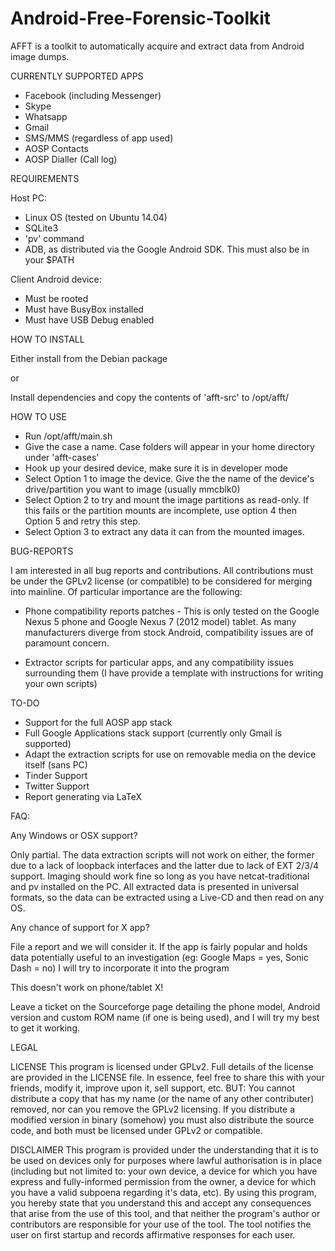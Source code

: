 # Android-Free-Forensic-Toolkit
AFFT is a toolkit to automatically acquire and extract data from Android image dumps.

CURRENTLY SUPPORTED APPS

- Facebook (including Messenger)
- Skype
- Whatsapp 
- Gmail
- SMS/MMS (regardless of app used)
- AOSP Contacts
- AOSP Dialler (Call log)


REQUIREMENTS 

Host PC:

- Linux OS (tested on Ubuntu 14.04)
- SQLite3
- 'pv' command
- ADB, as distributed via the Google Android SDK. This must also be in your $PATH

Client Android device:

- Must be rooted
- Must have BusyBox installed
- Must have USB Debug enabled


HOW TO INSTALL

Either install from the Debian package 

or 

Install dependencies and copy the contents of 'afft-src' to /opt/afft/


HOW TO USE

- Run /opt/afft/main.sh
- Give the case a name. Case folders will appear in your home directory under 'afft-cases'
- Hook up your desired device, make sure it is in developer mode
- Select Option 1 to image the device. Give the the name of the device's drive/partition you want to image (usually mmcblk0)
- Select Option 2 to try and mount the image partitions as read-only. If this fails or the partition mounts are incomplete, use option 4 then Option 5 and retry this step.
- Select Option 3 to extract any data it can from the mounted images.

BUG-REPORTS

I am interested in all bug reports and contributions. All contributions must be under the GPLv2 license (or compatible) to be considered for merging into mainline. Of particular importance are the following:

- Phone compatibility reports patches - This is only tested on the Google Nexus 5 phone and Google Nexus 7 (2012 model) tablet. As many manufacturers diverge from stock Android, compatibility issues are of paramount concern.

- Extractor scripts for particular apps, and any compatibility issues surrounding them (I have provide a template with instructions for writing your own scripts)


TO-DO

- Support for the full AOSP app stack
- Full Google Applications stack support (currently only Gmail is supported)
- Adapt the extraction scripts for use on removable media on the device itself (sans PC)
- Tinder Support
- Twitter Support
- Report generating via LaTeX


FAQ:

Any Windows or OSX support?

Only partial. The data extraction scripts will not work on either, the former due to a lack of loopback interfaces and the latter due to lack of EXT 2/3/4 support. Imaging should work fine so long as you have netcat-traditional and pv installed on the PC. All extracted data is presented in universal formats, so the data can be extracted using a Live-CD and then read on any OS.

Any chance of support for X app?

File a report and we will consider it. If the app is fairly popular and holds data potentially useful to an investigation (eg: Google Maps = yes, Sonic Dash = no) I will try to incorporate it into the program

This doesn't work on phone/tablet X!

Leave a ticket on the Sourceforge page detailing the phone model, Android version and custom ROM name (if one is being used), and I will try my best to get it working.


LEGAL

LICENSE
This program is licensed under GPLv2. Full details of the license are provided in the LICENSE file. In essence, feel free to share this with your friends, modify it, improve upon it, sell support, etc. BUT: You cannot distribute a copy that has my name (or the name of any other contributer) removed, nor can you remove the GPLv2 licensing. If you distribute a modified version in binary (somehow) you must also distribute the source code, and both must be licensed under GPLv2 or compatible.

DISCLAIMER
This program is provided under the understanding that it is to be used on devices only for purposes where lawful authorisation is in place (including but not limited to: your own device, a device for which you have express and fully-informed permission from the owner, a device for which you have a valid subpoena regarding it's data, etc). By using this program, you hereby state that you understand this and accept any consequences that arise from the use of this tool, and that neither the program's author or contributors are responsible for your use of the tool. The tool notifies the user on first startup and records affirmative responses for each user.
